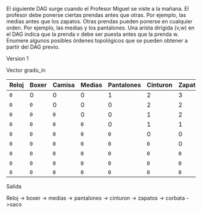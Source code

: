 El siguiente DAG surge cuando el Profesor Miguel se viste a la mañana. El profesor debe
ponerse ciertas prendas antes que otras. Por ejemplo, las medias antes que los zapatos. Otras
prendas pueden ponerse en cualquier orden. Por ejemplo, las medias y los pantalones. Una arista
dirigida (v,w) en el DAG indica que la prenda v debe ser puesta antes que la prenda w. Enumere
algunos posibles órdenes topológicos que se pueden obtener a partir del DAG previo.


Version 1

Vector grado_in

| Reloj | Boxer | Camisa | Medias | Pantalones  | Cinturon | Zapatos | corbata | Saco |
| -- | -- | -- | -- | -- | -- | -- | -- | -- |
| `0` | 0 | 0 | 0 | 1 | 2 | 3 | 2 | 1|
| `0` | `0` | 0 | 0 | 0 | 2 | 2 | 2 | 1|
| `0` | `0` | `0` | 0 | 0 | 1 | 2 | 1 | 1|
| `0` | `0` | `0` | `0` | 0 | 1 | 1 | 1 | 1|
| `0` | `0` | `0` | `0` | `0` | 0 | 0 | 1 | 1|
| `0` | `0` | `0` | `0` | `0` | `0` | 0 | 0 | 1|
| `0` | `0` | `0` | `0` | `0` | `0` | `0` | 0 | 1|
| `0` | `0` | `0` | `0` | `0` | `0` | `0` | `0` | 0|
| `0` | `0` | `0` | `0` | `0` | `0` | `0` | `0` | `0`|





Salida

Reloj -> boxer -> medias -> pantalones -> cinturon -> zapatos -> corbata - >saco

